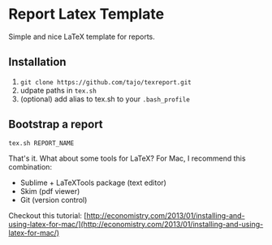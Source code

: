 Report Latex Template
==========

Simple and nice LaTeX template for reports.

Installation
------------
1. `git clone https://github.com/tajo/texreport.git`
2. udpate paths in `tex.sh`
3. (optional) add alias to tex.sh to your `.bash_profile`

Bootstrap a report
------------
`tex.sh REPORT_NAME`

That's it. What about some tools for LaTeX? For Mac, I recommend this combination: 

- Sublime + LaTeXTools package (text editor)
- Skim (pdf viewer)
- Git (version control)

Checkout this tutorial: [http://economistry.com/2013/01/installing-and-using-latex-for-mac/](http://economistry.com/2013/01/installing-and-using-latex-for-mac/)